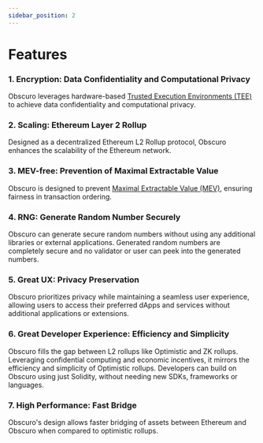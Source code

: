 ```yaml
---
sidebar_position: 2
---
```

# Features

### 1. **Encryption: Data Confidentiality and Computational Privacy**
Obscuro leverages hardware-based [Trusted Execution Environments (TEE)](https://whitepaper.obscu.ro/obscuro-whitepaper/technical-background.html#trusted-execution-environment) to achieve data confidentiality and computational privacy.
  
### 2. **Scaling: Ethereum Layer 2 Rollup**
Designed as a decentralized Ethereum L2 Rollup protocol, Obscuro enhances the scalability of the Ethereum network.

### 3. **MEV-free: Prevention of Maximal Extractable Value**
Obscuro is designed to prevent [Maximal Extractable Value (MEV)](https://ethereum.org/en/developers/docs/mev/), ensuring fairness in transaction ordering.

### 4. **RNG: Generate Random Number Securely**
Obscuro can generate secure random numbers without using any additional libraries or external applications. Generated random numbers are completely secure and no validator or user can peek into the generated numbers.

### 5. **Great UX: Privacy Preservation**
Obscuro prioritizes privacy while maintaining a seamless user experience, allowing users to access their preferred dApps and services without additional applications or extensions.

### 6. **Great Developer Experience: Efficiency and Simplicity**
Obscuro fills the gap between L2 rollups like Optimistic and ZK rollups. Leveraging confidential computing and economic incentives, it mirrors the efficiency and simplicity of Optimistic rollups. Developers can build on Obscuro using just Solidity, without needing new SDKs, frameworks or languages.

### 7. **High Performance: Fast Bridge**
Obscuro's design allows faster bridging of assets between Ethereum and Obscuro when compared to optimistic rollups.
